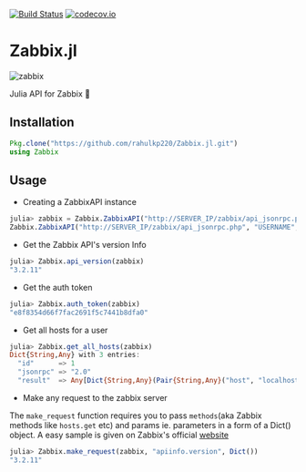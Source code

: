 [![Build Status](https://travis-ci.org/rahulkp220/Zabbix.jl.svg?branch=master)](https://travis-ci.org/rahulkp220/Zabbix.jl)
[![codecov.io](http://codecov.io/github/rahulkp220/Zabbix.jl/coverage.svg?branch=master)](http://codecov.io/github/rahulkp220/Zabbix.jl?branch=master)

# Zabbix.jl
![zabbix](https://upload.wikimedia.org/wikipedia/commons/b/bf/Zabbix_logo.png)

Julia API for Zabbix :ghost:

## Installation
```julia
Pkg.clone("https://github.com/rahulkp220/Zabbix.jl.git")
using Zabbix
```

## Usage

* Creating a ZabbixAPI instance
```julia
julia> zabbix = Zabbix.ZabbixAPI("http://SERVER_IP/zabbix/api_jsonrpc.php","USERNAME","******")
Zabbix.ZabbixAPI("http://SERVER_IP/zabbix/api_jsonrpc.php", "USERNAME", "******", 1, Dict("Content-Type"=>"application/json-rpc"), "2.0")
```

* Get the Zabbix API's version Info
```julia
julia> Zabbix.api_version(zabbix)
"3.2.11"
```

* Get the auth token
```julia
julia> Zabbix.auth_token(zabbix)
"e8f8354d66f7fac2691f5c7441b8dfa0"
```

* Get all hosts for a user
```julia
julia> Zabbix.get_all_hosts(zabbix)
Dict{String,Any} with 3 entries:
  "id"      => 1
  "jsonrpc" => "2.0"
  "result"  => Any[Dict{String,Any}(Pair{String,Any}("host", "localhost"),Pair{String,Any}("interfaces", Any[Dict{String,Any}(Pair{String,An…
```

* Make any request to the zabbix server

The `make_request` function requires you to pass `methods`(aka Zabbix methods like `hosts.get` etc) and params ie.
parameters in a form of a Dict() object. A easy sample is given on Zabbix's official [website](https://www.zabbix.com/documentation/2.2/manual/api)
```julia
julia> Zabbix.make_request(zabbix, "apiinfo.version", Dict())
"3.2.11"
```


